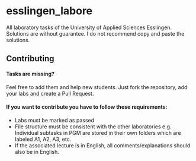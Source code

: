 # esslingen_labore
All laboratory tasks of the University of Applied Sciences Esslingen. Solutions are without guarantee. I do not recommend copy and paste the solutions.

## Contributing
#### Tasks are missing? 
Feel free to add them and help new students.
Just fork the repository, add your labs and create a Pull Request.
#### If you want to contribute you have to follow these requirements:
- Labs must be marked as passed
- File structure must be consistent with the other laboratories
    e.g. Individual subtasks in PGM are stored in their own folders which are labeled A1, A2, A3, etc.
- If the associated lecture is in English, all comments/explanations should also be in English.
